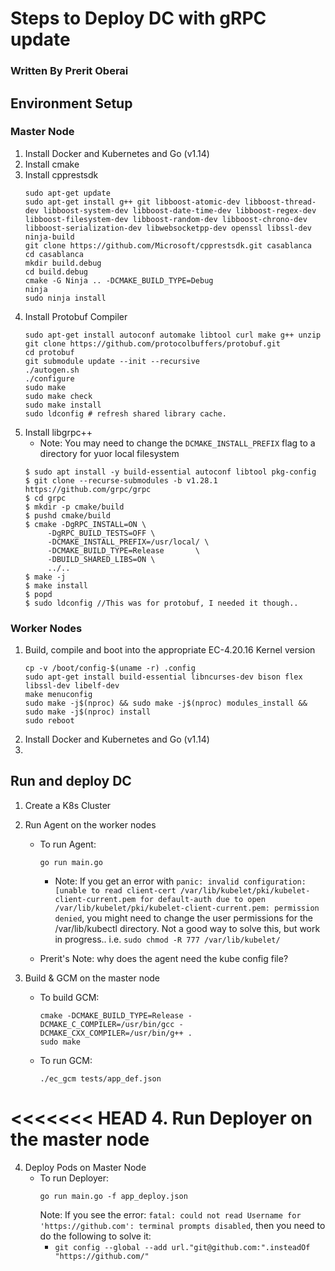 # Steps to Deploy DC with gRPC update

### Written By Prerit Oberai

## Environment Setup

### Master Node
1. Install Docker and Kubernetes and Go (v1.14)
2. Install cmake
3. Install cpprestsdk
    ```
    sudo apt-get update
    sudo apt-get install g++ git libboost-atomic-dev libboost-thread-dev libboost-system-dev libboost-date-time-dev libboost-regex-dev libboost-filesystem-dev libboost-random-dev libboost-chrono-dev libboost-serialization-dev libwebsocketpp-dev openssl libssl-dev ninja-build
    git clone https://github.com/Microsoft/cpprestsdk.git casablanca
    cd casablanca
    mkdir build.debug
    cd build.debug
    cmake -G Ninja .. -DCMAKE_BUILD_TYPE=Debug
    ninja
    sudo ninja install
    ```
4. Install Protobuf Compiler
    ```
    sudo apt-get install autoconf automake libtool curl make g++ unzip
    git clone https://github.com/protocolbuffers/protobuf.git
    cd protobuf
    git submodule update --init --recursive
    ./autogen.sh
    ./configure
    sudo make
    sudo make check
    sudo make install
    sudo ldconfig # refresh shared library cache.
    ```
5. Install libgrpc++
    - Note: You may need to change the `DCMAKE_INSTALL_PREFIX` flag to a directory for yuor local filesystem
    ```
    $ sudo apt install -y build-essential autoconf libtool pkg-config
    $ git clone --recurse-submodules -b v1.28.1 https://github.com/grpc/grpc
    $ cd grpc
    $ mkdir -p cmake/build
    $ pushd cmake/build
    $ cmake -DgRPC_INSTALL=ON \
         -DgRPC_BUILD_TESTS=OFF \
         -DCMAKE_INSTALL_PREFIX=/usr/local/ \
         -DCMAKE_BUILD_TYPE=Release       \
         -DBUILD_SHARED_LIBS=ON \
         ../..
    $ make -j
    $ make install
    $ popd
    $ sudo ldconfig //This was for protobuf, I needed it though..
    ```

### Worker Nodes
1. Build, compile and boot into the appropriate EC-4.20.16 Kernel version
    ```
    cp -v /boot/config-$(uname -r) .config
    sudo apt-get install build-essential libncurses-dev bison flex libssl-dev libelf-dev
    make menuconfig
    sudo make -j$(nproc) && sudo make -j$(nproc) modules_install && sudo make -j$(nproc) install
    sudo reboot
    ```
2. Install Docker and Kubernetes and Go (v1.14)
3. 

## Run and deploy DC
1. Create a K8s Cluster
2. Run Agent on the worker nodes
    - To run Agent:
        ```
        go run main.go
        ```
        - Note: If you get an error with `panic: invalid configuration: [unable to read client-cert /var/lib/kubelet/pki/kubelet-client-current.pem for default-auth due to open /var/lib/kubelet/pki/kubelet-client-current.pem: permission denied`, you might need to change the user permissions for the /var/lib/kubectl directory. Not a good way to solve this, but work in progress.. i.e. `sudo chmod -R 777 /var/lib/kubelet/`

    - Prerit's Note: why does the agent need the kube config file? 

3. Build & GCM on the master node
    - To build GCM:
        ```
        cmake -DCMAKE_BUILD_TYPE=Release -DCMAKE_C_COMPILER=/usr/bin/gcc -DCMAKE_CXX_COMPILER=/usr/bin/g++ .
        sudo make
        ```
    - To run GCM:
        ```
        ./ec_gcm tests/app_def.json
        ```
<<<<<<< HEAD
4. Run Deployer on the master node
=======

4. Deploy Pods on Master Node
    - To run Deployer: 
        ```
        go run main.go -f app_deploy.json
        ```
        Note: If you see the error: `fatal: could not read Username for 'https://github.com': terminal prompts disabled`, then you need to do the following to solve it:
        - `git config --global --add url."git@github.com:".insteadOf "https://github.com/"`

        
<!--Run Deployer on the master node
>>>>>>> master
    - Create a namespace that the application will be deployed to - this should match up with the namespace string in your app_def.json file
        - to create namespace, use: `kubectl create ns <namespace>`
    - Update app_def.json to point to the correct path for the application and the GCM/Agent IPs 
    - To run Deployer: 
        ```
        go run main.go -f app_deploy.json
        ```
        Note: If you see the error: `fatal: could not read Username for 'https://github.com': terminal prompts disabled`, then you need to do the following to solve it:
        - `git config --global --add url."git@github.com:".insteadOf "https://github.com/"`
    - To clean up all pods in a namespace, delete the namespace via: `kubectl delete ns <namespace>`

-->
<!-- ## Setup Steps:
1. Install Docker and Kubernetes and Go
2. Instantiate a K8s cluster
3. Install python3-pip, asyncio, and aiohttp
4. Install k8s client go libraries:
    ```
        go get k8s.io/api
        go get k8s.io/apimachinery
        go get k8s.io/client-go
    ``` -->
